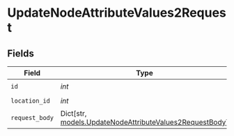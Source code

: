 # UpdateNodeAttributeValues2Request


## Fields

| Field                                                                                                         | Type                                                                                                          | Required                                                                                                      | Description                                                                                                   |
| ------------------------------------------------------------------------------------------------------------- | ------------------------------------------------------------------------------------------------------------- | ------------------------------------------------------------------------------------------------------------- | ------------------------------------------------------------------------------------------------------------- |
| `id`                                                                                                          | *int*                                                                                                         | :heavy_check_mark:                                                                                            | N/A                                                                                                           |
| `location_id`                                                                                                 | *int*                                                                                                         | :heavy_check_mark:                                                                                            | N/A                                                                                                           |
| `request_body`                                                                                                | Dict[str, [models.UpdateNodeAttributeValues2RequestBody](../models/updatenodeattributevalues2requestbody.md)] | :heavy_minus_sign:                                                                                            | N/A                                                                                                           |